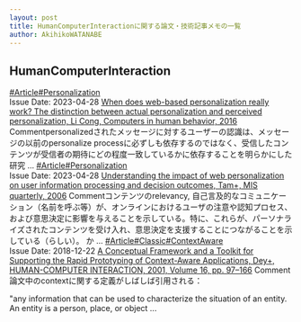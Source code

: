 ```yaml
---
layout: post
title: HumanComputerInteractionに関する論文・技術記事メモの一覧
author: AkihikoWATANABE
---
```

## HumanComputerInteraction
<div class="visible-content">
<a class="button" href="articles/Article.html">#Article</a><a class="button" href="articles/Personalization.html">#Personalization</a><br><span class="issue_date">Issue Date: 2023-04-28</span>
<a href="https://github.com/AkihikoWatanabe/paper_notes/issues/578">When does web-based personalization really work? The distinction between actual personalization and perceived personalization, Li Cong, Computers in human behavior, 2016</a>
<span class="snippet"><span>Comment</span>personalizedされたメッセージに対するユーザーの認識は、メッセージの以前のpersonalize processに必ずしも依存するのではなく、受信したコンテンツが受信者の期待にどの程度一致しているかに依存することを明らかにした研究 ...</span>
<a class="button" href="articles/Article.html">#Article</a><a class="button" href="articles/Personalization.html">#Personalization</a><br><span class="issue_date">Issue Date: 2023-04-28</span>
<a href="https://github.com/AkihikoWatanabe/paper_notes/issues/577">Understanding the impact of web personalization on user information processing and decision outcomes, Tam+, MIS quarterly, 2006</a>
<span class="snippet"><span>Comment</span>コンテンツのrelevancy, 自己言及的なコミュニケーション（名前を呼ぶ等）が、オンラインにおけるユーザの注意や認知プロセス、および意思決定に影響を与えることを示している。特に、これらが、パーソナライズされたコンテンツを受け入れ、意思決定を支援することにつながることを示している（らしい）。か ...</span>
<a class="button" href="articles/Article.html">#Article</a><a class="button" href="articles/Classic.html">#Classic</a><a class="button" href="articles/ContextAware.html">#ContextAware</a><br><span class="issue_date">Issue Date: 2018-12-22</span>
<a href="https://github.com/AkihikoWatanabe/paper_notes/issues/283">A Conceptual Framework and a Toolkit for Supporting the Rapid Prototyping of Context-Aware Applications, Dey+, HUMAN-COMPUTER INTERACTION, 2001, Volume 16, pp. 97–166</a>
<span class="snippet"><span>Comment</span>論文中のcontextに関する定義がしばしば引用される："any information that can be used to characterize the situation of an entity. An entity is a person, place, or object ...</span>
</div>
